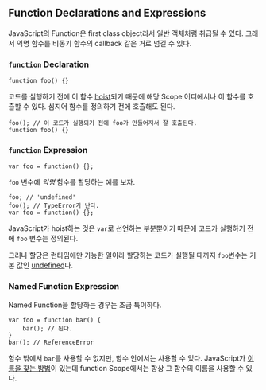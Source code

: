 ## Function Declarations and Expressions

JavaScript의 Function은 first class object라서 일반 객체처럼 취급될 수 있다. 그래서 익명 함수를 비동기 함수의 callback 같은 거로 넘길 수 있다.

### `function` Declaration

    function foo() {}

코드를 실행하기 전에 이 함수 [hoist](#function.scopes)되기 때문에 해당 Scope 어디에서나 이 함수를 호출할 수 있다. 심지어 함수를 정의하기 전에 호출해도 된다.

    foo(); // 이 코드가 실행되기 전에 foo가 만들어져서 잘 호출된다.
    function foo() {}

### `function` Expression

    var foo = function() {};

`foo` 변수에 *익명* 함수를 할당하는 예를 보자.

    foo; // 'undefined'
    foo(); // TypeError가 난다.
    var foo = function() {};

JavaScript가 hoist하는 것은 `var`로 선언하는 부분뿐이기 때문에 코드가 실행하기 전에 `foo` 변수는 정의된다.

그러나 할당은 런타임에만 가능한 일이라 할당하는 코드가 실행될 때까지 `foo`변수는 기본 값인 [undefined](#core.undefined)다.

### Named Function Expression

Named Function을 할당하는 경우는 조금 특이하다.

    var foo = function bar() {
        bar(); // 된다.
    }
    bar(); // ReferenceError

함수 밖에서 `bar`를 사용할 수 없지만, 함수 안에서는 사용할 수 있다. JavaScript가 [이름을 찾는 방법](#function.scopes)이 있는데 function Scope에서는 항상 그 함수의 이름을 사용할 수 있다.

